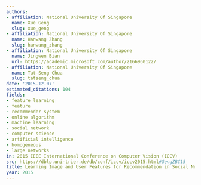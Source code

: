 ```yaml
---
authors:
- affiliation: National University Of Singapore
  name: Xue Geng
  slug: xue_geng
- affiliation: National University Of Singapore
  name: Hanwang Zhang
  slug: hanwang_zhang
- affiliation: National University Of Singapore
  name: Jingwen Bian
  url: https://academic.microsoft.com/author/2166960122/
- affiliation: National University Of Singapore
  name: Tat-Seng Chua
  slug: tatseng_chua
date: '2015-12-07'
estimated_citations: 104
fields:
- feature learning
- feature
- recommender system
- online algorithm
- machine learning
- social network
- computer science
- artificial intelligence
- homogeneous
- large networks
in: 2015 IEEE International Conference on Computer Vision (ICCV)
src: https://dblp.uni-trier.de/db/conf/iccv/iccv2015.html#GengZBC15
title: Learning Image and User Features for Recommendation in Social Networks
year: 2015
---
```

